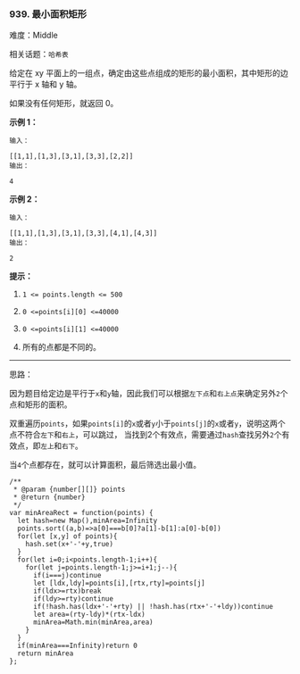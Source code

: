 ### 939. 最小面积矩形

难度：Middle

相关话题：`哈希表`

给定在 xy 平面上的一组点，确定由这些点组成的矩形的最小面积，其中矩形的边平行于 x 轴和 y 轴。



如果没有任何矩形，就返回 0。







**示例 1：** 



```
输入：

[[1,1],[1,3],[3,1],[3,3],[2,2]]
输出：

4
```


**示例 2：** 



```
输入：

[[1,1],[1,3],[3,1],[3,3],[4,1],[4,3]]
输出：

2
```






**提示：** 




1.  `1 <= points.length <= 500` 

2.  `0 <=points[i][0] <=40000` 

3.  `0 <=points[i][1] <=40000` 

4. 所有的点都是不同的。






-----

思路：

因为题目给定边是平行于`x`和`y`轴，因此我们可以根据`左下点`和`右上点`来确定另外`2`个点和矩形的面积。

双重遍历`points`，如果`points[i]`的`x`或者`y`小于`points[j]`的`x`或者`y`，说明这两个点不符合`左下`和`右上`，可以跳过，
当找到2个有效点，需要通过`hash`查找另外`2`个有效点，即`左上`和`右下`。

当`4`个点都存在，就可以计算面积，最后筛选出最小值。
```
/**
 * @param {number[][]} points
 * @return {number}
 */
var minAreaRect = function(points) {
  let hash=new Map(),minArea=Infinity
  points.sort((a,b)=>a[0]===b[0]?a[1]-b[1]:a[0]-b[0])
  for(let [x,y] of points){
    hash.set(x+'-'+y,true)
  }
  for(let i=0;i<points.length-1;i++){
    for(let j=points.length-1;j>=i+1;j--){
      if(i===j)continue
      let [ldx,ldy]=points[i],[rtx,rty]=points[j]
      if(ldx>=rtx)break
      if(ldy>=rty)continue
      if(!hash.has(ldx+'-'+rty) || !hash.has(rtx+'-'+ldy))continue
      let area=(rty-ldy)*(rtx-ldx)
      minArea=Math.min(minArea,area)
    }
  }
  if(minArea===Infinity)return 0
  return minArea
};
```

